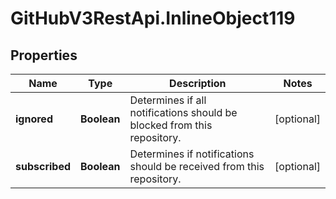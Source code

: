 # GitHubV3RestApi.InlineObject119

## Properties

Name | Type | Description | Notes
------------ | ------------- | ------------- | -------------
**ignored** | **Boolean** | Determines if all notifications should be blocked from this repository. | [optional] 
**subscribed** | **Boolean** | Determines if notifications should be received from this repository. | [optional] 


